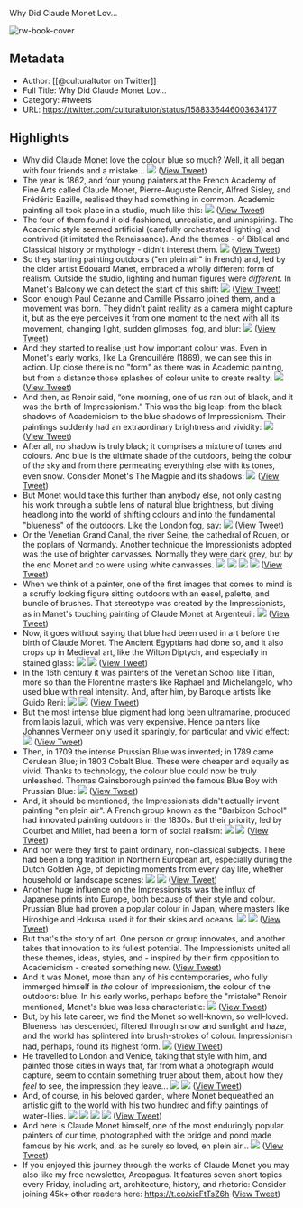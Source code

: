 Why Did Claude Monet Lov...

![rw-book-cover](https://pbs.twimg.com/profile_images/1524409613558464513/GeaYexsJ.jpg)

## Metadata
- Author: [[@culturaltutor on Twitter]]
- Full Title: Why Did Claude Monet Lov...
- Category: #tweets
- URL: https://twitter.com/culturaltutor/status/1588336446003634177

## Highlights
- Why did Claude Monet love the colour blue so much?
  Well, it all began with four friends and a mistake... 
  ![](https://pbs.twimg.com/media/FgrGOXnXEAApZZE.jpg) ([View Tweet](https://twitter.com/culturaltutor/status/1588336446003634177))
- The year is 1862, and four young painters at the French Academy of Fine Arts called Claude Monet, Pierre-Auguste Renoir, Alfred Sisley, and Frédéric Bazille, realised they had something in common.
  Academic painting all took place in a studio, much like this: 
  ![](https://pbs.twimg.com/media/FgrQec7WQAIIhuh.jpg) ([View Tweet](https://twitter.com/culturaltutor/status/1588336452726915072))
- The four of them found it old-fashioned, unrealistic, and uninspiring.
  The Academic style seemed artificial (carefully orchestrated lighting) and contrived (it imitated the Renaissance).
  And the themes - of Biblical and Classical history or mythology - didn't interest them. 
  ![](https://pbs.twimg.com/media/FgrRvp3X0AAoDo5.jpg) ([View Tweet](https://twitter.com/culturaltutor/status/1588336457332449280))
- So they starting painting outdoors ("en plein air" in French) and, led by the older artist Edouard Manet, embraced a wholly different form of realism.
  Outside the studio, lighting and human figures were *different*. In Manet's Balcony we can detect the start of this shift: 
  ![](https://pbs.twimg.com/media/FgrSYoOX0AAUA_7.jpg) ([View Tweet](https://twitter.com/culturaltutor/status/1588336462952427521))
- Soon enough Paul Cezanne and Camille Pissarro joined them, and a movement was born.
  They didn't paint reality as a camera might capture it, but as the eye perceives it from one moment to the next with all its movement, changing light, sudden glimpses, fog, and blur: 
  ![](https://pbs.twimg.com/media/FgrTobhXoAEBEWS.jpg) ([View Tweet](https://twitter.com/culturaltutor/status/1588336468300550144))
- And they started to realise just how important colour was. 
  Even in Monet's early works, like La Grenouillére (1869), we can see this in action. Up close there is no "form" as there was in Academic painting, but from a distance those splashes of colour unite to create reality: 
  ![](https://pbs.twimg.com/media/FgrUlpGWYAAmUfW.jpg) ([View Tweet](https://twitter.com/culturaltutor/status/1588336474214518785))
- And then, as Renoir said, “one morning, one of us ran out of black, and it was the birth of Impressionism.”
  This was the big leap: from the black shadows of Academicism to the blue shadows of Impressionism. 
  Their paintings suddenly had an extraordinary brightness and vividity: 
  ![](https://pbs.twimg.com/media/FgrWLPRWQAItcjk.jpg) ([View Tweet](https://twitter.com/culturaltutor/status/1588336479163777024))
- After all, no shadow is truly black; it comprises a mixture of tones and colours.
  And blue is the ultimate shade of the outdoors, being the colour of the sky and from there permeating everything else with its tones, even snow.
  Consider Monet's The Magpie and its shadows: 
  ![](https://pbs.twimg.com/media/FgrVTCxWQAIohY8.jpg) ([View Tweet](https://twitter.com/culturaltutor/status/1588336485086167040))
- But Monet would take this further than anybody else, not only casting his work through a subtle lens of natural blue brightness, but diving headlong into the world of shifting colours and into the fundamental "blueness" of the outdoors.
  Like the London fog, say: 
  ![](https://pbs.twimg.com/media/FgrXSudX0Ac2zZV.jpg) ([View Tweet](https://twitter.com/culturaltutor/status/1588336491608305664))
- Or the Venetian Grand Canal, the river Seine, the cathedral of Rouen, or the poplars of Normandy.
  Another technique the Impressionists adopted was the use of brighter canvasses. Normally they were dark grey, but by the end Monet and co were using white canvasses. 
  ![](https://pbs.twimg.com/media/FgrYqNNXoAIPJ-L.jpg) 
  ![](https://pbs.twimg.com/media/FgrYqOLXgAAVCEI.jpg) 
  ![](https://pbs.twimg.com/media/FgrYqPsWYAYipmX.jpg) 
  ![](https://pbs.twimg.com/media/FgrYqRLXkAIDkMu.jpg) ([View Tweet](https://twitter.com/culturaltutor/status/1588336499158056960))
- When we think of a painter, one of the first images that comes to mind is a scruffy looking figure sitting outdoors with an easel, palette, and bundle of brushes.
  That stereotype was created by the Impressionists, as in Manet's touching painting of Claude Monet at Argenteuil: 
  ![](https://pbs.twimg.com/media/FgrT7mvXkAEomHf.jpg) ([View Tweet](https://twitter.com/culturaltutor/status/1588336504769855493))
- Now, it goes without saying that blue had been used in art before the birth of Claude Monet.
  The Ancient Egyptians had done so, and it also crops up in Medieval art, like the Wilton Diptych, and especially in stained glass: 
  ![](https://pbs.twimg.com/media/FgrZkxVWYAERqAo.jpg) 
  ![](https://pbs.twimg.com/media/FgrZ2cTWIAYPmwk.jpg) ([View Tweet](https://twitter.com/culturaltutor/status/1588336509480218625))
- In the 16th century it was painters of the Venetian School like Titian, more so than the Florentine masters like Raphael and Michelangelo, who used blue with real intensity.
  And, after him, by Baroque artists like Guido Reni: 
  ![](https://pbs.twimg.com/media/FgraVB_XkAEVgKa.jpg) 
  ![](https://pbs.twimg.com/media/FgrajxLXwAMv7sl.jpg) ([View Tweet](https://twitter.com/culturaltutor/status/1588336514848759809))
- But the most intense blue pigment had long been ultramarine, produced from lapis lazuli, which was very expensive. 
  Hence painters like Johannes Vermeer only used it sparingly, for particular and vivid effect: 
  ![](https://pbs.twimg.com/media/FgrfZ6SX0AYwe16.jpg) ([View Tweet](https://twitter.com/culturaltutor/status/1588336520830029824))
- Then, in 1709 the intense Prussian Blue was invented; in 1789 came Cerulean Blue; in 1803 Cobalt Blue. These were cheaper and equally as vivid. Thanks to technology, the colour blue could now be truly unleashed.
  Thomas Gainsborough painted the famous Blue Boy with Prussian Blue: 
  ![](https://pbs.twimg.com/media/FgrfolGXEAMnVYi.jpg) ([View Tweet](https://twitter.com/culturaltutor/status/1588336527415078912))
- And, it should be mentioned, the Impressionists didn't actually invent painting "en plein air".
  A French group known as the "Barbizon School" had innovated painting outdoors in the 1830s. But their priority, led by Courbet and Millet, had been a form of social realism: 
  ![](https://pbs.twimg.com/media/FgrgSeVWQAAtKGm.jpg) 
  ![](https://pbs.twimg.com/media/FgrgeXdXkAAEL_a.jpg) ([View Tweet](https://twitter.com/culturaltutor/status/1588336532628590592))
- And nor were they first to paint ordinary, non-classical subjects.
  There had been a long tradition in Northern European art, especially during the Dutch Golden Age, of depicting moments from every day life, whether household or landscape scenes: 
  ![](https://pbs.twimg.com/media/FgrhcaqXEAInPe_.jpg) 
  ![](https://pbs.twimg.com/media/FgrhlVhX0AAkYFM.jpg) ([View Tweet](https://twitter.com/culturaltutor/status/1588336543076188160))
- Another huge influence on the Impressionists was the influx of Japanese prints into Europe, both because of their style and colour.
  Prussian Blue had proven a popular colour in Japan, where masters like Hiroshige and Hokusai used it for their skies and oceans. 
  ![](https://pbs.twimg.com/media/FgriOZ_XkAAxhRn.jpg) 
  ![](https://pbs.twimg.com/media/FgriamRWIAAgVc8.jpg) ([View Tweet](https://twitter.com/culturaltutor/status/1588336548667396098))
- But that's the story of art. One person or group innovates, and another takes that innovation to its fullest potential.
  The Impressionists united all these themes, ideas, styles, and - inspired by their firm opposition to Academicism - created something new. ([View Tweet](https://twitter.com/culturaltutor/status/1588336553637838848))
- And it was Monet, more than any of his contemporaries, who fully immerged himself in *the* colour of Impressionism, the colour of the outdoors: blue.
  In his early works, perhaps before the "mistake" Renoir mentioned, Monet's blue was less characteristic: 
  ![](https://pbs.twimg.com/media/FgrjAxuWIAAR0y2.jpg) ([View Tweet](https://twitter.com/culturaltutor/status/1588336557106208768))
- But, by his late career, we find the Monet so well-known, so well-loved.
  Blueness has descended, filtered through snow and sunlight and haze, and the world has splintered into brush-strokes of colour.
  Impressionism had, perhaps, found its highest form. 
  ![](https://pbs.twimg.com/media/FgrjbBAWYAA-wpS.jpg) ([View Tweet](https://twitter.com/culturaltutor/status/1588336563880366081))
- He travelled to London and Venice, taking that style with him, and painted those cities in ways that, far from what a photograph would capture, seem to contain something truer about them, about how they *feel* to see, the impression they leave... 
  ![](https://pbs.twimg.com/media/Fgrj9LUXoAAuY0O.jpg) 
  ![](https://pbs.twimg.com/media/FgrkUtDWYAIWvKa.jpg) ([View Tweet](https://twitter.com/culturaltutor/status/1588336569580068864))
- And, of course, in his beloved garden, where Monet bequeathed an artistic gift to the world with his two hundred and fifty paintings of water-lilies. 
  ![](https://pbs.twimg.com/media/FgrlEEtWIAIamZ0.jpg) 
  ![](https://pbs.twimg.com/media/FgrlEGVWYAAMl_v.jpg) 
  ![](https://pbs.twimg.com/media/FgrlEJfXgAEc-pJ.jpg) 
  ![](https://pbs.twimg.com/media/FgrlEL6XoAAnVSz.jpg) ([View Tweet](https://twitter.com/culturaltutor/status/1588336577276563457))
- And here is Claude Monet himself, one of the most enduringly popular painters of our time, photographed with the bridge and pond made famous by his work, and, as he surely so loved, en plein air... 
  ![](https://pbs.twimg.com/media/FgrlcFXWIAELMc3.jpg) ([View Tweet](https://twitter.com/culturaltutor/status/1588336585178681345))
- If you enjoyed this journey through the works of Claude Monet you may also like my free newsletter, Areopagus.
  It features seven short topics every Friday, including art, architecture, history, and rhetoric:
  Consider joining 45k+ other readers here:
  https://t.co/xicFtTsZ6h ([View Tweet](https://twitter.com/culturaltutor/status/1588564792913977344))
